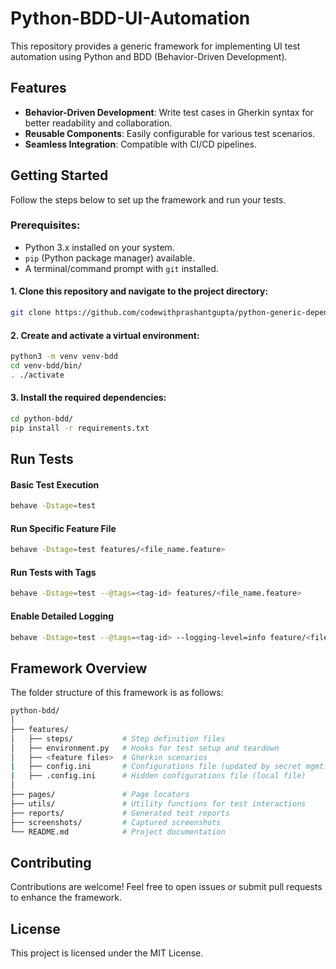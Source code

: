 # Python-BDD-UI-Automation

This repository provides a generic framework for implementing UI test automation using Python and BDD (Behavior-Driven Development).



## Features
- **Behavior-Driven Development**: Write test cases in Gherkin syntax for better readability and collaboration.
- **Reusable Components**: Easily configurable for various test scenarios.
- **Seamless Integration**: Compatible with CI/CD pipelines.


## Getting Started

Follow the steps below to set up the framework and run your tests.

### Prerequisites:
- Python 3.x installed on your system.
- `pip` (Python package manager) available.
- A terminal/command prompt with `git` installed.

####  1. Clone this repository and navigate to the project directory:
```bash
git clone https://github.com/codewithprashantgupta/python-generic-dependencies.git
```

####  2. Create and activate a virtual environment:
```bash
python3 -m venv venv-bdd
cd venv-bdd/bin/
. ./activate
```

####  3. Install the required dependencies:
```bash
cd python-bdd/
pip install -r requirements.txt
```



## Run Tests

#### Basic Test Execution
```bash
behave -Dstage=test
```

#### Run Specific Feature File
```bash
behave -Dstage=test features/<file_name.feature>
```

#### Run Tests with Tags
```bash
behave -Dstage=test --@tags=<tag-id> features/<file_name.feature> 
```

#### Enable Detailed Logging
```bash
behave -Dstage=test --@tags=<tag-id> --logging-level=info feature/<file_name.feature> 
```


## Framework Overview
The folder structure of this framework is as follows:


```bash
python-bdd/
│
├── features/
│   ├── steps/           # Step definition files
│   ├── environment.py   # Hooks for test setup and teardown
│   ├── <feature files>  # Gherkin scenarios
|   ├── config.ini       # Configurations file (updated by secret mgmt.)
|   ├── .config.ini      # Hidden configurations file (local file)
│
├── pages/               # Page locators
├── utils/               # Utility functions for test interactions
├── reports/             # Generated test reports
├── screenshots/         # Captured screenshots
└── README.md            # Project documentation

```


## Contributing
Contributions are welcome! Feel free to open issues or submit pull requests to enhance the framework.


## License
This project is licensed under the MIT License.